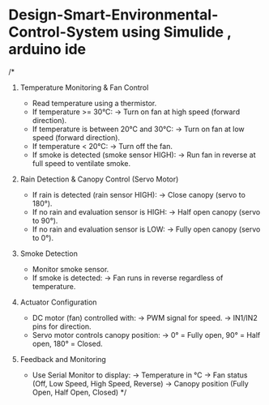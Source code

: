 # Design-Smart-Environmental-Control-System using Simulide , arduino ide
/*
  1. Temperature Monitoring & Fan Control
     - Read temperature using a thermistor.
     - If temperature >= 30°C:
         -> Turn on fan at high speed (forward direction).
     - If temperature is between 20°C and 30°C:
         -> Turn on fan at low speed (forward direction).
     - If temperature < 20°C:
         -> Turn off the fan.
     - If smoke is detected (smoke sensor HIGH):
         -> Run fan in reverse at full speed to ventilate smoke.

  2. Rain Detection & Canopy Control (Servo Motor)
     - If rain is detected (rain sensor HIGH):
         -> Close canopy (servo to 180°).
     - If no rain and evaluation sensor is HIGH:
         -> Half open canopy (servo to 90°).
     - If no rain and evaluation sensor is LOW:
         -> Fully open canopy (servo to 0°).

  3. Smoke Detection
     - Monitor smoke sensor.
     - If smoke is detected:
         -> Fan runs in reverse regardless of temperature.

  4. Actuator Configuration
     - DC motor (fan) controlled with:
         -> PWM signal for speed.
         -> IN1/IN2 pins for direction.
     - Servo motor controls canopy position:
         -> 0° = Fully open, 90° = Half open, 180° = Closed.

  5. Feedback and Monitoring
     - Use Serial Monitor to display:
         -> Temperature in °C
         -> Fan status (Off, Low Speed, High Speed, Reverse)
         -> Canopy position (Fully Open, Half Open, Closed)
*/

